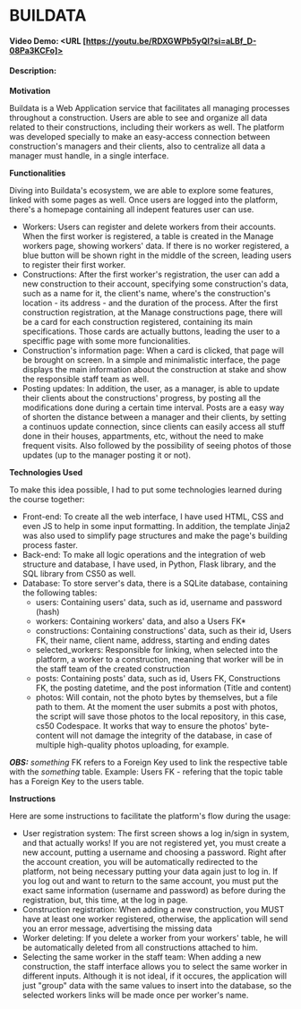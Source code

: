 # BUILDATA
#### Video Demo:  <URL [https://youtu.be/RDXGWPb5yQI?si=aLBf_D-08Pa3KCFo]>
#### Description:

**Motivation**

Buildata is a Web Application service that facilitates all managing processes throughout a construction. Users are able to see and organize all data related to their constructions, including their workers as well. The platform was developed specially to make an easy-access connection between construction's managers and their clients, also to centralize all data a manager must handle, in a single interface.

**Functionalities**

Diving into Buildata's ecosystem, we are able to explore some features, linked with some pages as well. Once users are logged into the platform, there's a homepage containing all indepent features user can use.
* Workers: Users can register and delete workers from their accounts. When the first worker is registered, a table is created in the Manage workers page, showing workers' data. If there is no worker registered, a blue button will be shown right in the middle of the screen, leading users to register their first worker.
* Constructions: After the first worker's registration, the user can add a new construction to their account, specifying some construction's data, such as a name for it, the client's name, where's the construction's location - its address - and the duration of the process. After the first construction registration, at the Manage constructions page, there will be a card for each construction registered, containing its main specifications. Those cards are actually buttons, leading the user to a speciffic page with some more funcionalities.
* Construction's information page: When a card is clicked, that page will be brought on screen. In a simple and minimalistic interface, the page displays the main information about the construction at stake and show the responsible staff team as well.
* Posting updates: In addition, the user, as a manager, is able to update their clients about the constructions' progress, by posting all the modifications done during a certain time interval. Posts are a easy way of shorten the distance between a manager and their clients, by setting a continuos update connection, since clients can easily access all stuff done in their houses, appartments, etc, without the need to make frequent visits. Also followed by the possibility of seeing photos of those updates (up to the manager posting it or not).

**Technologies Used**

To make this idea possible, I had to put some technologies learned during the course together:
* Front-end: To create all the web interface, I have used HTML, CSS and even JS to help in some input formatting. In addition, the template Jinja2 was also used to simplify page structures and make the page's building process faster.
* Back-end: To make all logic operations and the integration of web structure and database, I have used, in Python, Flask library, and the SQL library from CS50 as well.
* Database: To store server's data, there is a SQLite database, containing the following tables:
    * users: Containing users' data, such as id, username and password (hash)
    * workers: Containing workers' data, and also a Users FK*
    * constructions: Containing constructions' data, such as their id, Users FK, their name, client name, address, starting and ending dates
    * selected_workers: Responsible for linking, when selected into the platform, a worker to a construction, meaning that worker will be in the staff team of the created construction
    * posts: Containing posts' data, such as id, Users FK, Constructions FK, the posting datetime, and the post information (Title and content)
    * photos: Will contain, not the photo bytes by themselves, but a file path to them. At the moment the user submits a post with photos, the script will save those photos to the local repository, in this case, cs50 Codespace. It works that way to ensure the photos' byte-content will not damage the integrity of the database, in case of multiple high-quality photos uploading, for example.

**_OBS:_** _something_ FK refers to a Foreign Key used to link the respective table with the _something_ table. Example: Users FK - refering that the topic table has a Foreign Key to the users table.

**Instructions**

Here are some instructions to facilitate the platform's flow during the usage:
* User registration system: The first screen shows a log in/sign in system, and that actually works! If you are not registered yet, you must create a new account, putting a username and choosing a password. Right after the account creation, you will be automatically redirected to the platform, not being necessary putting your data again just to log in. If you log out and want to return to the same account, you must put the exact same information (username and password) as before during the registration, but, this time, at the log in page.
* Construction registration: When adding a new construction, you MUST have at least one worker registered, otherwise, the application will send you an error message, advertising the missing data
* Worker deleting: If you delete a worker from your workers' table, he will be automatically deleted from all constructions attached to him.
* Selecting the same worker in the staff team: When adding a new construction, the staff interface allows you to select the same worker in different inputs. Although it is not ideal, if it occures, the application will just "group" data with the same values to insert into the database, so the selected workers links will be made once per worker's name.

